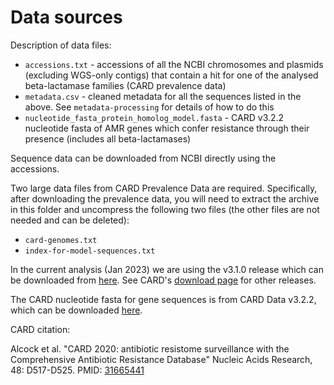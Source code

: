 # Data sources

Description of data files:

* `accessions.txt` - accessions of all the NCBI chromosomes and plasmids (excluding WGS-only contigs) that contain a hit for one of the analysed beta-lactamase families (CARD prevalence data)
* `metadata.csv` - cleaned metadata for all the sequences listed in the above. See `metadata-processing` for details of how to do this
* `nucleotide_fasta_protein_homolog_model.fasta` - CARD v3.2.2 nucleotide fasta of AMR genes which confer resistance through their presence (includes all beta-lactamases) 

Sequence data can be downloaded from NCBI directly using the accessions. 

Two large data files from CARD Prevalence Data are required. Specifically, after downloading the prevalence data, you will need to extract the archive in this folder and uncompress the following two files (the other files are not needed and can be deleted): 

* `card-genomes.txt`  
* `index-for-model-sequences.txt`

In the current analysis (Jan 2023) we are using the v3.1.0 release which can be downloaded from [here](https://card.mcmaster.ca/download/6/prevalence-v3.1.0.tar.bz2). See CARD's [download page](https://card.mcmaster.ca/download) for other releases.

The CARD nucleotide fasta for gene sequences is from CARD Data v3.2.2, which can be downloaded [here](https://card.mcmaster.ca/download/0/broadstreet-v3.2.2.tar.bz2). 

CARD citation:

Alcock et al. "CARD 2020: antibiotic resistome surveillance with the Comprehensive Antibiotic Resistance Database" Nucleic Acids Research, 48: D517-D525. PMID: [31665441](https://www.ncbi.nlm.nih.gov/pubmed/31665441)

